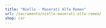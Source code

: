 ```yaml
---
title: "Niello - Maserati Alfa Romeo"
url: /sacramento/niello-maserati-alfa-romeo/
shop: car
---
```

